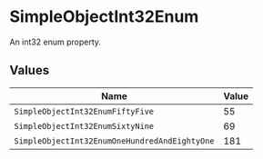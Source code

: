 # SimpleObjectInt32Enum

An int32 enum property.


## Values

| Name                                          | Value                                         |
| --------------------------------------------- | --------------------------------------------- |
| `SimpleObjectInt32EnumFiftyFive`              | 55                                            |
| `SimpleObjectInt32EnumSixtyNine`              | 69                                            |
| `SimpleObjectInt32EnumOneHundredAndEightyOne` | 181                                           |